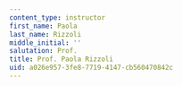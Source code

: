 ```yaml
---
content_type: instructor
first_name: Paola
last_name: Rizzoli
middle_initial: ''
salutation: Prof.
title: Prof. Paola Rizzoli
uid: a026e957-3fe8-7719-4147-cb560470842c
---
```

